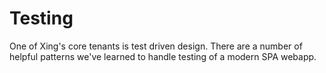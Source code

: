 # Testing

One of Xing's core tenants is test driven design. There are a number of helpful patterns we've learned to handle testing of a modern SPA webapp.
